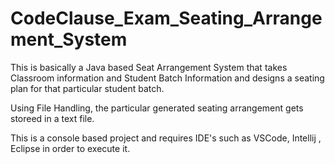 # CodeClause_Exam_Seating_Arrangement_System
This is basically a Java based Seat Arrangement System that takes Classroom information and Student Batch Information and designs a seating plan for that particular student batch.

Using File Handling, the particular generated seating arrangement gets storeed in a text file.

This is a console based project and requires IDE's such as VSCode, Intellij , Eclipse in order to execute it.
